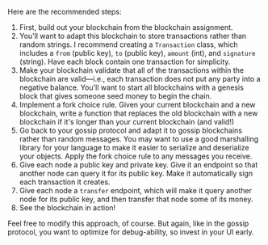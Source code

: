 Here are the recommended steps:
1. First, build out your blockchain from the blockchain assignment.
2. You'll want to adapt this blockchain to store transactions rather than random strings. I recommend creating a `Transaction` class, which includes a `from` (public key), `to` (public key), `amount` (int), and `signature` (string). Have each block contain one transaction for simplicity.
3. Make your blockchain validate that all of the transactions within the blockchain are valid—i.e., each transaction does not put any party into a negative balance. You'll want to start all blockchains with a genesis block that gives someone seed money to begin the chain.
4. Implement a fork choice rule. Given your current blockchain and a new blockchain, write a function that replaces the old blockchain with a new blockchain if it's longer than your current blockchain (and valid!)
5. Go back to your gossip protocol and adapt it to gossip blockchains rather than random messages. You may want to use a good marshalling library for your language to make it easier to serialize and deserialize your objects. Apply the fork choice rule to any messages you receive.
6. Give each node a public key and private key. Give it an endpoint so that another node can query it for its public key. Make it automatically sign each transaction it creates.
7. Give each node a `transfer` endpoint, which will make it query another node for its public key, and then transfer that node some of its money.
8. See the blockchain in action!

Feel free to modify this approach, of course. But again, like in the gossip protocol, you want to optimize for debug-ability, so invest in your UI early.
